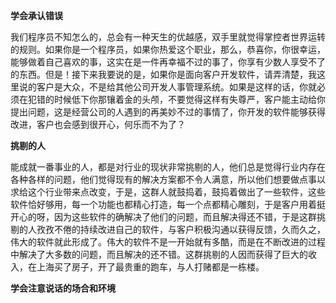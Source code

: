 **学会承认错误**

我们程序员不知怎么的，总会有一种天生的优越感，双手里就觉得掌控者世界运转的规则。如果你是一个程序员，如果你热爱这个职业，那么，恭喜你，你很幸运，能够做着自己喜欢的事，这实在是一件再幸福不过的事了，你享有少数人享受不了的东西。但是！接下来我要说的是，如果你是面向客户开发软件，请弄清楚，我这里说的客户是大众，不是给其他公司开发人事管理系统。如果是这样的话，你就必须在犯错的时候低下你那镶着金的头颅，不要觉得这样有失尊严，客户能主动给你提出问题，这是经营公司的人遇到的再美妙不过的事情了，你开发的软件能够获得改进，客户也会感到很开心，何乐而不为了？

**挑剔的人**

能成就一番事业的人，都是对行业的现状非常挑剔的人，他们总是觉得行业内存在各种各样的问题，他们觉得现有的解决方案都不令人满意，所以他们想要做点事以求给这个行业带来点改变，于是，这群人就鼓捣着，鼓捣着做出了一些软件，这些软件恰好够用，每一个功能也都精心打造，每一个点都精心雕刻，于是客户用着挺开心的呀，因为这些软件的确解决了他们的问题，而且解决得还不错，于是这群挑剔的人孜孜不倦的持续改进自己的软件，与客户积极沟通以获得反馈，久而久之，伟大的软件就此形成了。伟大的软件不是一开始就有多酷，而是在不断改进的过程中解决了大多数的问题，而且解决的还不错。这群挑剔的人因而获得了巨大的收入，在上海买了房子，开了最贵重的跑车，与人打赌都是一栋楼。

**学会注意说话的场合和环境**

